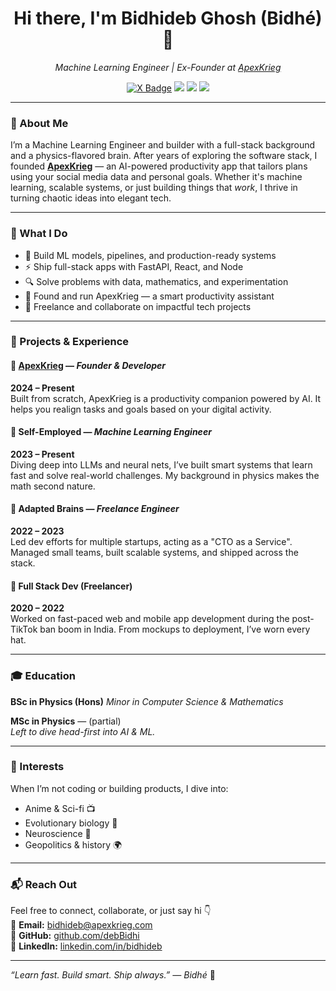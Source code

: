 <h1 align="center">Hi there, I'm Bidhideb Ghosh (Bidhé) 👋</h1>

<p align="center">
  <i>Machine Learning Engineer | Ex-Founder at <a href="https://apexkrieg.fly.dev/">ApexKrieg</a> </i>
</p>

<p align="center">
  <a href="https://x.com/bidhe_kun"><img src="https://img.shields.io/badge/X-%231DA1F2.svg?&style=flat&logo=x&logoColor=white" alt="X Badge" /></a>
  <a href="https://www.linkedin.com/in/bidhideb/"><img src="https://img.shields.io/badge/LinkedIn-%230077B5.svg?&style=flat&logo=linkedin&logoColor=white" /></a>
  <a href="https://github.com/debBidhi"><img src="https://img.shields.io/github/followers/debBidhi?label=GitHub&style=social" /></a>
  <a href="mailto:bidhideb@apexkrieg.com"><img src="https://img.shields.io/badge/Email-bidhideb@apexkrieg.com-blue.svg" /></a>
</p>

---

### 🧠 About Me

I’m a Machine Learning Engineer and builder with a full-stack background and a physics-flavored brain. After years of exploring the software stack, I founded **[ApexKrieg](https://apexkrieg.com)** — an AI-powered productivity app that tailors plans using your social media data and personal goals. Whether it's machine learning, scalable systems, or just building things that *work*, I thrive in turning chaotic ideas into elegant tech.

---

### 🚀 What I Do

- 🧠 Build ML models, pipelines, and production-ready systems  
- ⚡️ Ship full-stack apps with FastAPI, React, and Node  
- 🔍 Solve problems with data, mathematics, and experimentation  
- 🧪 Found and run ApexKrieg — a smart productivity assistant  
- 🤝 Freelance and collaborate on impactful tech projects

---

### 🧩 Projects & Experience

#### 🧠 [ApexKrieg](https://apexkrieg.com) — *Founder & Developer*  
**2024 – Present**  
Built from scratch, ApexKrieg is a productivity companion powered by AI. It helps you realign tasks and goals based on your digital activity.

#### 🧠 Self-Employed — *Machine Learning Engineer*  
**2023 – Present**  
Diving deep into LLMs and neural nets, I’ve built smart systems that learn fast and solve real-world challenges. My background in physics makes the math second nature.

#### 🧠 Adapted Brains — *Freelance Engineer*  
**2022 – 2023**  
Led dev efforts for multiple startups, acting as a "CTO as a Service". Managed small teams, built scalable systems, and shipped across the stack.

#### 🧠 Full Stack Dev (Freelancer)  
**2020 – 2022**  
Worked on fast-paced web and mobile app development during the post-TikTok ban boom in India. From mockups to deployment, I’ve worn every hat.

---

### 🎓 Education

**BSc in Physics (Hons)** 
*Minor in Computer Science & Mathematics*

**MSc in Physics** — (partial)  
*Left to dive head-first into AI & ML.*

---

### 🌱 Interests

When I’m not coding or building products, I dive into:
- Anime & Sci-fi 📺  
- Evolutionary biology 🧬  
- Neuroscience 🧠  
- Geopolitics & history 🌍  

---

### 📬 Reach Out

Feel free to connect, collaborate, or just say hi 👇  
📧 **Email:** bidhideb@apexkrieg.com  
🐙 **GitHub:** [github.com/debBidhi](https://github.com/debBidhi)  
🔗 **LinkedIn:** [linkedin.com/in/bidhideb](https://www.linkedin.com/in/bidhideb/)

---

_“Learn fast. Build smart. Ship always.” — Bidhé_ 🚀
